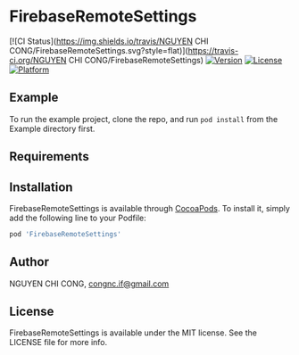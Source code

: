 # FirebaseRemoteSettings

[![CI Status](https://img.shields.io/travis/NGUYEN CHI CONG/FirebaseRemoteSettings.svg?style=flat)](https://travis-ci.org/NGUYEN CHI CONG/FirebaseRemoteSettings)
[![Version](https://img.shields.io/cocoapods/v/FirebaseRemoteSettings.svg?style=flat)](https://cocoapods.org/pods/FirebaseRemoteSettings)
[![License](https://img.shields.io/cocoapods/l/FirebaseRemoteSettings.svg?style=flat)](https://cocoapods.org/pods/FirebaseRemoteSettings)
[![Platform](https://img.shields.io/cocoapods/p/FirebaseRemoteSettings.svg?style=flat)](https://cocoapods.org/pods/FirebaseRemoteSettings)

## Example

To run the example project, clone the repo, and run `pod install` from the Example directory first.

## Requirements

## Installation

FirebaseRemoteSettings is available through [CocoaPods](https://cocoapods.org). To install
it, simply add the following line to your Podfile:

```ruby
pod 'FirebaseRemoteSettings'
```

## Author

NGUYEN CHI CONG, congnc.if@gmail.com

## License

FirebaseRemoteSettings is available under the MIT license. See the LICENSE file for more info.
